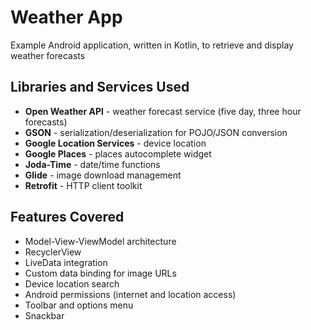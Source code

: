 # Weather App

Example Android application, written in Kotlin, to retrieve and display weather forecasts

## Libraries and Services Used
* **Open Weather API** - weather forecast service (five day, three hour forecasts)
* **GSON** - serialization/deserialization for POJO/JSON conversion
* **Google Location Services** - device location
* **Google Places** - places autocomplete widget
* **Joda-Time** - date/time functions
* **Glide** - image download management
* **Retrofit** - HTTP client toolkit

## Features Covered
* Model-View-ViewModel architecture
* RecyclerView
* LiveData integration
* Custom data binding for image URLs
* Device location search
* Android permissions (internet and location access)
* Toolbar and options menu
* Snackbar
